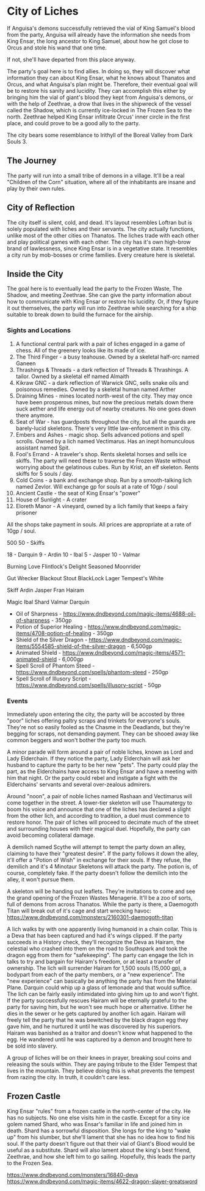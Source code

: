 # City of Liches
If Anguisa's demons successfully retrieved the vial of King Samuel's blood from the party, Anguisa will already have the information she needs from King Ensar, the long ancestor to King Samuel, about how he got close to Orcus and stole his wand that one time.

If not, she'll have departed from this place anyway.

The party's goal here is to find allies. In doing so, they will discover what information they can about King Ensar, what he knows about Thanatos and Orcus, and what Anguisa's plan might be. Therefore, their eventual goal will be to restore his sanity and lucidity. They can accomplish this either by bringing him the vial of giant's blood they kept from Anguisa's demons, or with the help of Zeethrae, a drow that lives in the shipwreck of the vessel called the Shadow, which is currently ice-locked in The Frozen Sea to the north. Zeethrae helped King Ensar infiltrate Orcus' inner circle in the first place, and could prove to be a good ally to the party.

The city bears some resemblance to Irithyll of the Boreal Valley from Dark Souls 3.

## The Journey
The party will run into a small tribe of demons in a village. It'll be a real "Children of the Corn" situation, where all of the inhabitants are insane and play by their own rules.

## City of Reflection
The city itself is silent, cold, and dead. It's layout resembles Loftran but is solely populated with liches and their servants. The city actually functions, unlike most of the other cities on Thanatos. The liches trade with each other and play political games with each other. The city has it's own high-brow brand of lawlessness, since King Ensar is in a vegetative state. It resembles a city run by mob-bosses or crime families. Every creature here is skeletal.

## Inside the City
The goal here is to eventually lead the party to the Frozen Waste, The Shadow, and meeting Zeethrae. She can give the party information about how to communicate with King Ensar or restore his lucidity. Or, if they figure it out themselves, the party will run into Zeethrae while searching for a ship suitable to break down to build the furnace for the airship.

### Sights and Locations
1. A functional central park with a pair of liches engaged in a game of chess. All of the greenery looks like its made of ice.
2. The Third Finger - a busy teahouse. Owned by a skeletal half-orc named Ganeen
3. Thrashings & Threads - a dark reflection of Threads & Thrashings. A tailor. Owned by a skeletal elf named Almaith
4. Kikraw GNC - a dark reflection of Warwick GNC, sells snake oils and poisonous remedies. Owned by a skeletal human named Arther
5. Draining Mines - mines located north-west of the city. They may once have been prosperous mines, but now the precious metals down there suck aether and life energy out of nearby creatures. No one goes down there anymore.
6. Seat of War - has guardposts throughout the city, but all the guards are barely-lucid skeletons. There's very little law-enforcement in this city.
7. Embers and Ashes - magic shop. Sells advanced potions and spell scrolls. Owned by a lich named Vectimarus. Has an inept homunculous assistant named Spit.
8. Fool's Errand - A traveler's shop. Rents skeletal horses and sells ice skiffs. The party will need these to traverse the Frozen Waste without worrying about the gelatinous cubes. Run by Krist, an elf skeleton. Rents skiffs for 5 souls / day.
9. Cold Coins - a bank and exchange shop. Run by a smooth-talking lich named Zevlor. Will exchange gp for souls at a rate of 10gp / soul
10. Ancient Castle - the seat of King Ensar's "power"
11. House of Sunlight - A crater
12. Eloreth Manor - A vineyard, owned by a lich family that keeps a fairy prisoner

All the shops take payment in souls. All prices are appropriate at a rate of 10gp / soul.

500 50 - Skiffs

18 - Darquin
9 - Ardin
10 - Ibal
5 - Jasper
10 - Valmar

Burning Love
Flintlock's Delight
Seasoned Moonrider

Gut Wrecker
Blackout Stout
BlackLock Lager
Tempest's White

Skiff
Ardin
Jasper
Fran
Hairam

Magic
Ibal
Shard
Valmar
Darquin

* Oil of Sharpness - https://www.dndbeyond.com/magic-items/4688-oil-of-sharpness - 350gp
* Potion of Superior Healing - https://www.dndbeyond.com/magic-items/4708-potion-of-healing - 350gp
* Shield of the Silver Dragon - https://www.dndbeyond.com/magic-items/5554585-shield-of-the-silver-dragon - 6,500gp
* Animated Shield - https://www.dndbeyond.com/magic-items/4571-animated-shield - 6,000gp
* Spell Scroll of Phantom Steed - https://www.dndbeyond.com/spells/phantom-steed - 250gp
* Spell Scroll of Illusory Script - https://www.dndbeyond.com/spells/illusory-script - 50gp

### Events
Immediately upon entering the city, the party will be accosted by three "poor" liches offering paltry scraps and trinkets for everyone's souls. They're not so easily fooled as the Chasme in the Deadlands, but they're begging for scraps, not demanding payment. They can be shooed away like common beggers and won't bother the party too much.

A minor parade will form around a pair of noble liches, known as Lord and Lady Elderchain. If they notice the party, Lady Elderchain will ask her husband to capture the party to be her new "pets". The party could play the part, as the Elderchains have access to King Ensar and have a meeting with him that night. Or the party could rebel and instigate a fight with the Elderchains' servants and several over-zealous admirers.

Around "noon", a pair of noble liches named Rashaan and Vectimarus will come together in the street. A lower-tier skeleton will use Thaumatergy to boom his voice and announce that one of the liches has declared a slight from the other lich, and according to tradition, a duel must commence to restore honor. The pair of liches will proceed to decimate much of the street and surrounding houses with their magical duel. Hopefully, the party can avoid becoming collateral damage.

A demilich named Scythe will attempt to tempt the party down an alley, claiming to have their "greatest desire". If the party follows it down the alley, it'll offer a "Potion of Wish" in exchange for their souls. If they refuse, the demilich and it's 4 Minotaur Skeletons will attack the party. The potion is, of course, completely fake. If the party doesn't follow the demilich into the alley, it won't pursue them.

A skeleton will be handing out leaflets. They're invitations to come and see the grand opening of the Frozen Wastes Menagerie. It'll be a zoo of sorts, full of demons from across Thanatos. While the party is there, a Daemogoth Titan will break out of it's cage and start wrecking havoc: https://www.dndbeyond.com/monsters/2160301-daemogoth-titan

A lich walks by with one apparently living humanoid in a chain collar. This is a Deva that has been captured and had it's wings clipped. If the party succeeds in a History check, they'll recognize the Deva as Hairam, the celestial who crashed into them on the road to Southspark and took the dragon egg from them for "safekeeping". The party can engage the lich in talks to try and bargain for Hairam's freedom, or at least a transfer of ownership. The lich will surrender Hairam for 1,500 souls (15,000 gp), a bodypart from each of the party members, or a "new experience". The "new experience" can basically be anything the party has from the Material Plane. Darquin could whip up a glass of lemonade and that would suffice. The lich can be fairly easily intimidated into giving him up to and won't fight. If the party successfully rescues Hairam will be eternally grateful to the party for saving him, but he won't see much hope or alternative. Either he dies in the sewer or he gets captured by another lich again. Hairam will freely tell the party that he was bewitched by the black dragon egg they gave him, and he nurtured it until he was discovered by his superiors. Hairam was banished as a traitor and doesn't know what happened to the egg. He wandered until he was captured by a demon and brought here to be sold into slavery.

A group of liches will be on their knees in prayer, breaking soul coins and releasing the souls within. They are paying tribute to the Elder Tempest that lives in the mountain. They believe doing this is what prevents the tempest from razing the city. In truth, it couldn't care less.

## Frozen Castle
King Ensar "rules" from a frozen castle in the north-center of the city. He has no subjects. No one else visits him in the castle. Except for a tiny ice golem named Shard, who was Ensar's familiar in life and joined him in death. Shard has a sorrowful disposition. She longs for the king to "wake up" from his slumber, but she'll lament that she has no idea how to find his soul. If the party doesn't figure out that their vial of Giant's Blood would be useful as a substitute. Shard will also lament about the king's best friend, Zeethrae, and how she left him to go sailing. Hopefully, this leads the party to the Frozen Sea.

https://www.dndbeyond.com/monsters/16840-deva
https://www.dndbeyond.com/magic-items/4622-dragon-slayer-greatsword
